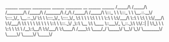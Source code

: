<span>                                                                                                                                     
 ______       ______       _________   ______     ________      __           ______       ______                                                 
/_____/\     /_____/\     /________/\ /_____/\   /_______/\    /_/\         /_____/\     /_____/\                                                
\:::_ \ \    \:::_ \ \    \__.::.__\/ \::::_\/_  \__.::._\/    \:\ \        \::::_\/_    \::::_\/_                                               
 \:\ \ \ \    \:\ \ \ \      \::\ \    \:\/___/\    \::\ \      \:\ \        \:\/___/\    \:\/___/\                                              
  \:\ \ \ \    \:\ \ \ \      \::\ \    \:::._\/    _\::\ \__    \:\ \____    \::___\/_    \_::._\:\                                             
   \:\/.:| |    \:\_\ \ \      \::\ \    \:\ \     /__\::\__/\    \:\/___/\    \:\____/\     /____\:\                                            
    \____/_/     \_____\/       \__\/     \_\/     \________\/     \_____\/     \_____\/     \_____\/
</span>
